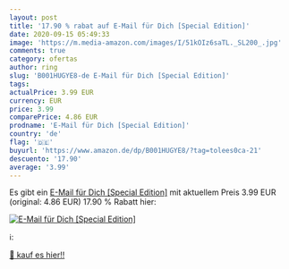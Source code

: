 ```yaml
---
layout: post
title: '17.90 % rabat auf E-Mail für Dich [Special Edition]'
date: 2020-09-15 05:49:33
image: 'https://m.media-amazon.com/images/I/51kOIz6saTL._SL200_.jpg'
comments: true
category: ofertas
author: ring
slug: 'B001HUGYE8-de E-Mail für Dich [Special Edition]'
tags: 
actualPrice: 3.99 EUR
currency: EUR
price: 3.99
comparePrice: 4.86 EUR
prodname: 'E-Mail für Dich [Special Edition]'
country: 'de'
flag: '🇩🇪'
buyurl: 'https://www.amazon.de/dp/B001HUGYE8/?tag=tolees0ca-21'
descuento: '17.90'
average: '3.99'
---
```


Es gibt ein [E-Mail für Dich [Special Edition]](https://www.amazon.de/dp/B001HUGYE8/?tag=tolees0ca-21) mit aktuellem Preis 3.99 EUR (original: 4.86 EUR) 17.90 % Rabatt hier:

[![E-Mail für Dich [Special Edition]](https://m.media-amazon.com/images/I/51kOIz6saTL._SL200_.jpg)](https://www.amazon.de/dp/B001HUGYE8/?tag=tolees0ca-21)

ℹ️:


[🛒 kauf es hier!!](https://www.amazon.de/dp/B001HUGYE8/?tag=tolees0ca-21)
